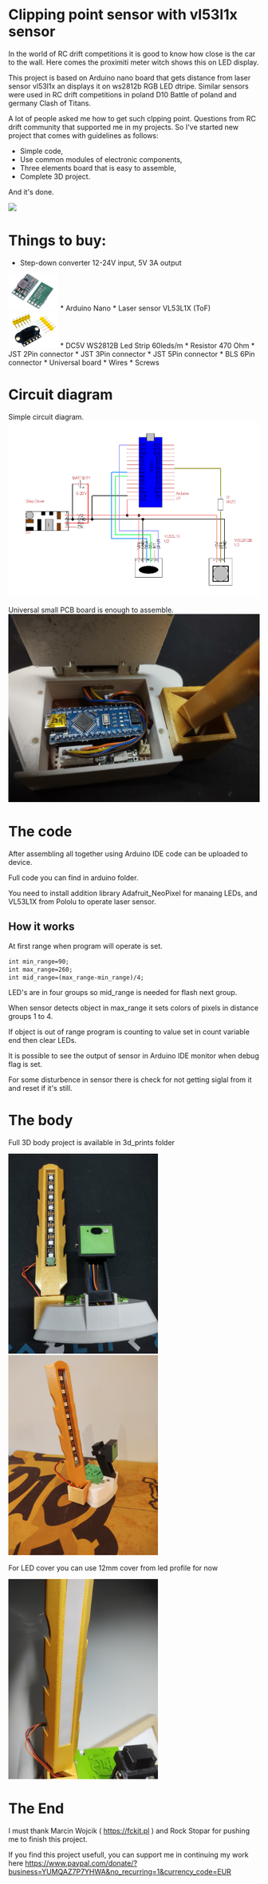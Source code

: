 # Clipping point sensor with vl53l1x sensor

In the world of RC drift competitions it is good to know how close is the car to the wall.
Here comes the proximiti meter witch shows this on LED display.

This project is based on Arduino nano board that gets distance from laser sensor vl53l1x an displays it on ws2812b RGB LED dtripe.
Similar sensors were used in RC drift competitions in poland D10 Battle of poland and germany Clash of Titans.

A lot of people asked me how to get such clpping point. Questions from RC drift community that supported me in my projects. 
So I've started new project that comes with guidelines as follows:
* Simple code,
* Use common modules of electronic components,
* Three elements board that is easy to assemble,
* Complete 3D project.

And it's done. 

<img src="clip_at_work.jpg" width="300">

# Things to buy:
* Step-down converter 12-24V input, 5V 3A output
<img src="images/MiniDC12-24V_5V_3A.jpg" width="100">
* Arduino Nano
* Laser sensor VL53L1X (ToF)
<img src="images/VL53L1X.jpg" width="100">
* DC5V WS2812B Led Strip 60leds/m 
* Resistor 470 Ohm
* JST 2Pin connector
* JST 3Pin connector
* JST 5Pin connector
* BLS 6Pin connector
* Universal board
* Wires
* Screws

# Circuit diagram

Simple circuit diagram.
![Circuit diagram](images/wiring_digram.png)

Universal small PCB board is enough to assemble.
![PCB](images/board.jpg)

# The code
After assembling all together using Arduino IDE code can be uploaded to device.

Full code you can find in arduino folder.

You need to install addition library Adafruit_NeoPixel for manaing LEDs, and VL53L1X from Pololu to operate laser sensor.

## How it works

At first range when program will operate is set.
```
int min_range=90;
int max_range=260;
int mid_range=(max_range-min_range)/4;
```
LED's are in four groups so mid_range is needed for flash next group.

When sensor detects object in max_range it sets colors of pixels in distance groups 1 to 4.

If object is out of range program is counting to value set in count variable end then clear LEDs.

It is possible to see the output of sensor in Arduino IDE monitor when debug flag is set.

For some disturbence in sensor there is check for not getting siglal from it and reset if it's still.

# The body
Full 3D body project is available in 3d_prints folder

<img src="images/clip1.jpg" width="300">

<img src="images/clip2.jpg" width="300">

For LED cover you can use 12mm cover from led profile for now

<img src="images/led_cover.jpg" width="300">

# The End
I must thank Marcin Wojcik ( https://fckit.pl ) and Rock Stopar for pushing me to finish this project.

If you find this project usefull, you can support me in continuing my work here https://www.paypal.com/donate/?business=YUMQAZ7P7YHWA&no_recurring=1&currency_code=EUR
